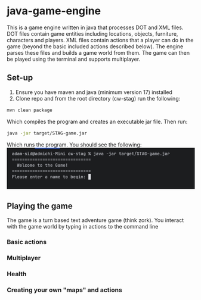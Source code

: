 # java-game-engine

This is a game engine written in java that processes DOT and XML files. DOT files contain game entities including locations, objects, furniture, characters and players. XML files contain actions that a player can do in the game (beyond the basic included actions described below). The engine parses these files and builds a game world from them. The game can then be played using the terminal and supports multiplayer.

## Set-up

1. Ensure you have maven and java (minimum version 17) installed
2. Clone repo and from the root directory (cw-stag) run the following:
```bash
mvn clean package
```
Which compiles the program and creates an executable jar file. Then run:
```bash
java -jar target/STAG-game.jar
```
Which runs the program. You should see the following:
![Start-up screenshot](readme-images/start-up.png)

## Playing the game

The game is a turn based text adventure game (think zork). You interact with the game world by typing in actions to the command line

### Basic actions


### Multiplayer

### Health

### Creating your own "maps" and actions

